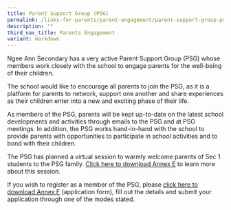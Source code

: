 ```yaml
---
title: Parent Support Group (PSG)
permalink: /links-for-parents/parent-engagement/parent-support-group-psg/
description: ""
third_nav_title: Parents Engagement
variant: markdown
---
```

Ngee Ann Secondary has a very active Parent Support Group (PSG) whose members work closely with the school to engage parents for the well-being of their children. 

The school would like to encourage all parents to join the PSG, as it is a platform for parents to network, support one another and share experiences as their children enter into a new and exciting phase of their life. 

As members of the PSG, parents will be kept up-to-date on the latest school developments and activities through emails to the PSG and at PSG meetings. In addition, the PSG works hand-in-hand with the school to provide parents with opportunities to participate in school activities and to bond with their children. 

The PSG has planned a virtual session to warmly welcome parents of Sec 1 students to the PSG family. [Click here to download Annex E](/files/Sec1%20Intake%20page%20Files/Annex_E_Invitation_Letter_NAS_PSG.pdf) to learn more about this session.

If you wish to register as a member of the PSG, please [click here to download Annex F](/files/Sec1%20Intake%20page%20Files/Annex_F_PSG_Application_Form_4_Dec_2023.pdf) (application form), fill out the details and submit your application through one of the modes stated.